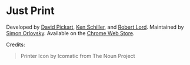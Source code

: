 Just Print
=========

Developed by [David Pickart](https://github.com/dpikt), [Ken Schiller](https://github.com/Kenadia), and [Robert Lord](https://github.com/lord).
Maintained by [Simon Orlovsky](https://github.com/sorlovsky).
Available on the [Chrome Web Store](https://chrome.google.com/webstore/detail/just-print/kpkbjbgijemjeodkeocdjknhdcdmkmdf).

Credits:

> Printer Icon by Icomatic from The Noun Project
